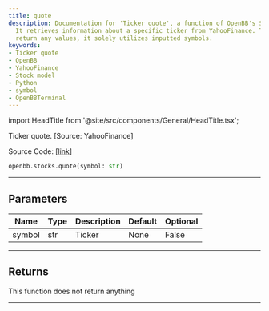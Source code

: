 ```yaml
---
title: quote
description: Documentation for 'Ticker quote', a function of OpenBB's Stock Model.
  It retrieves information about a specific ticker from YahooFinance. This tool doesn't
  return any values, it solely utilizes inputted symbols.
keywords:
- Ticker quote
- OpenBB
- YahooFinance
- Stock model
- Python
- symbol
- OpenBBTerminal
---
```


import HeadTitle from '@site/src/components/General/HeadTitle.tsx';

<HeadTitle title="stocks.quote - Reference | OpenBB SDK Docs" />

Ticker quote.  [Source: YahooFinance]

Source Code: [[link](https://github.com/OpenBB-finance/OpenBBTerminal/tree/main/openbb_terminal/stocks/stocks_model.py#L233)]

```python
openbb.stocks.quote(symbol: str)
```

---

## Parameters

| Name | Type | Description | Default | Optional |
| ---- | ---- | ----------- | ------- | -------- |
| symbol | str | Ticker | None | False |


---

## Returns

This function does not return anything

---
